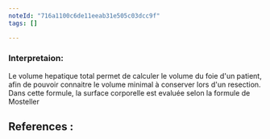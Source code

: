 ```yaml
---
noteId: "716a1100c6de11eeab31e505c03dcc9f"
tags: []

---
```


### Interpretaion:

Le volume hepatique total permet de calculer le volume du foie d'un patient, afin de pouvoir connaitre le volume minimal à conserver lors d'un resection.
Dans cette formule, la surface corporelle est evaluée selon la formule de Mosteller

## References :

